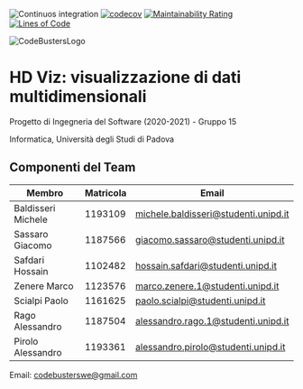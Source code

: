 ![Continuos integration](https://github.com/MicheleBaldisseri/demoreact/workflows/CI/badge.svg)
[![codecov](https://codecov.io/gh/MicheleBaldisseri/demoreact/branch/main/graph/badge.svg?token=b702454d-8f85-4c0b-a462-7246b1b97d4b)](https://codecov.io/gh/MicheleBaldisseri/demoreact)
[![Maintainability Rating](https://sonarcloud.io/api/project_badges/measure?project=MicheleBaldisseri_demoreact&metric=sqale_rating)](https://sonarcloud.io/dashboard?id=MicheleBaldisseri_demoreact)
[![Lines of Code](https://sonarcloud.io/api/project_badges/measure?project=MicheleBaldisseri_demoreact&metric=ncloc)](https://sonarcloud.io/dashboard?id=MicheleBaldisseri_demoreact)

![CodeBustersLogo](./extra/CodeBsuters.JPG)

# HD Viz: visualizzazione di dati multidimensionali
Progetto di Ingegneria del Software (2020-2021) - Gruppo 15

Informatica, Università degli Studi di Padova

## Componenti del Team 
| Membro | Matricola | Email |
|---------|-----------|-------|
Baldisseri Michele | 1193109 | michele.baldisseri@studenti.unipd.it
Sassaro Giacomo | 1187566 | giacomo.sassaro@studenti.unipd.it
Safdari Hossain | 1102482 | hossain.safdari@studenti.unipd.it
Zenere Marco | 1123576 | marco.zenere.1@studenti.unipd.it
Scialpi Paolo | 1161625 | paolo.scialpi@studenti.unipd.it
Rago Alessandro | 1187504 | alessandro.rago.1@studenti.unipd.it
Pirolo Alessandro | 1193361 | alessandro.pirolo@studenti.unipd.it

Email: codebusterswe@gmail.com

